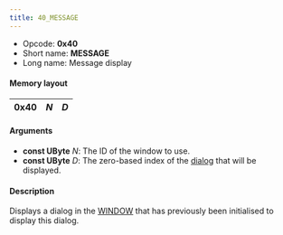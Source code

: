 ```yaml
---
title: 40_MESSAGE
---
```


-   Opcode: **0x40**
-   Short name: **MESSAGE**
-   Long name: Message display

#### Memory layout

| 0x40 | *N* | *D* |
|------|-----|-----|

#### Arguments

-   **const UByte** *N*: The ID of the window to use.
-   **const UByte** *D*: The zero-based index of the [dialog](../../Script.md) that will be displayed.

#### Description

Displays a dialog in the [WINDOW](50_WINDOW.md) that has previously been initialised to display this dialog.
